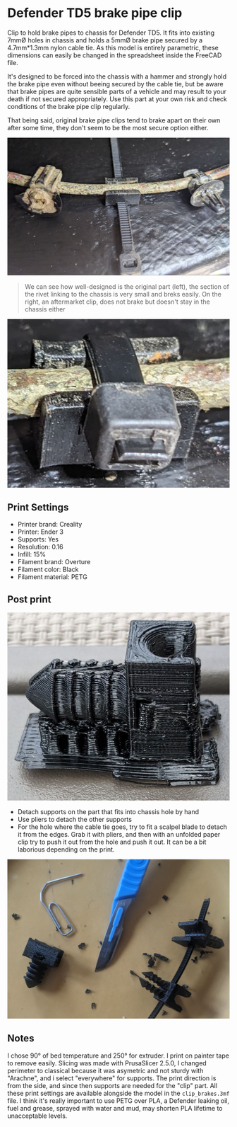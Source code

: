 # Defender TD5 brake pipe clip
Clip to hold brake pipes to chassis for Defender TD5.
It fits into existing 7mmØ holes in chassis and holds a 5mmØ brake pipe secured 
by a 4.7mm*1.3mm nylon cable tie.
As this model is entirely parametric, these dimensions can easily be changed in the spreadsheet inside the FreeCAD file.

It's designed to be forced into the chassis with a hammer and strongly hold the brake pipe even without beeing
secured by the cable tie, but be aware that brake pipes are quite sensible parts of a vehicle and may result
to your death if not secured appropriately. Use this part at your own risk and check conditions of the brake pipe 
clip regularly. 

That being said, original brake pipe clips tend to brake apart on their own after some time, they don't seem
to be the most secure option either.

![image](img/installed_open.JPG)

> We can see how well-designed is the original part (left), the section of the rivet 
> linking to the chassis is very small and breks easily.
> On the right, an aftermarket clip, does not brake but doesn't stay in the chassis either

![image](img/installed_closed.JPG)


## Print Settings
* Printer brand: Creality
* Printer: Ender 3
* Supports: Yes
* Resolution: 0.16
* Infill: 15%
* Filament brand: Overture
* Filament color: Black
* Filament material: PETG

## Post print
![image](img/closup_printed.JPG)
- Detach supports on the part that fits into chassis hole by hand
- Use pliers to detach the other supports
- For the hole where the cable tie goes, try to fit a scalpel blade to detach it from the edges.
Grab it with pliers, and then with an unfolded paper clip try to push it out from the hole and push it out.
It can be a bit laborious depending on the print.

![image](img/post_print.JPG)

## Notes
I chose 90° of bed temperature and 250° for extruder. I print on painter tape to remove easily.
Slicing was made with PrusaSlicer 2.5.0, I changed perimeter to classical because it was asymetric and not sturdy with "Arachne", and i select "everywhere" for supports.
The print direction is from the side, and since then supports are needed for the "clip" part.
All these print settings are available alongside the model in the `clip_brakes.3mf` file.
I think it's really important to use PETG over PLA, a Defender leaking oil, fuel and grease, sprayed with water and mud, may shorten PLA lifetime to unacceptable levels.
